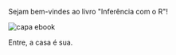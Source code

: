 Sejam bem-vindes ao livro "Inferência com o R"!

![capa ebook](https://user-images.githubusercontent.com/23658940/159932433-d8e0c104-9200-45b2-9c6c-82681c07a8c7.png)

Entre, a casa é sua.
